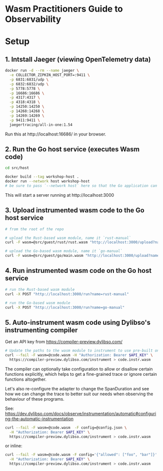 # Wasm Practitioners Guide to Observability

# Setup

## 1. Intstall Jaeger (viewing OpenTelemetry data)

```sh
docker run -d --rm --name jaeger \
  -e COLLECTOR_ZIPKIN_HOST_PORT=:9411 \
  -p 6831:6831/udp \
  -p 6832:6832/udp \
  -p 5778:5778 \
  -p 16686:16686 \
  -p 4317:4317 \
  -p 4318:4318 \
  -p 14250:14250 \
  -p 14268:14268 \
  -p 14269:14269 \
  -p 9411:9411 \
  jaegertracing/all-in-one:1.54
```

Run this at http://localhost:16686/ in your browser.


## 2. Run the Go host service (executes Wasm code) 

```sh
cd src/host

docker build --tag workshop-host .
docker run --network host workshop-host
# be sure to pass `--network host` here so that the Go application can reach Jaeger
```

This will start a server running at http://localhost:3000

## 3. Upload instrumented wasm code to the Go host service

```sh
# from the root of the repo

# upload the Rust-based wasm module, name it `rust-manual`
curl -F wasm=@src/guest/rust/rust.wasm "http://localhost:3000/upload?name=rust-manual"

# upload the Go-based wasm module, name it `go-manual`
curl -F wasm=@src/guest/go/main.wasm "http://localhost:3000/upload?name=go-manual"
```

## 4. Run instrumented wasm code on the Go host service

```sh
# run the Rust-based wasm module
curl -X POST "http://localhost:3000/run?name=rust-manual"

# run the Go-based wasm module
curl -X POST "http://localhost:3000/run?name=go-manual"
```

## 5. Auto-instrument wasm code using Dylibso's instrumenting compiler

Get an API key from https://compiler-preview.dylibso.com/

```sh
# Update the paths to the wasm module to instrument to use pre-built ones, or bring your own!
curl --fail -F wasm=@code.wasm -H "Authorization: Bearer $API_KEY" \
  https://compiler-preview.dylibso.com/instrument > code.instr.wasm
```

The compiler can optionally take configuration to allow or disallow certain functions explicitly, 
which helps to get a fine-grained trace or ignore certain functions altogether. 

Let's also re-configure the adapter to change the SpanDuration and see how we can change the trace
to better suit our needs when observing the behaviour of these programs.

See: https://dev.dylibso.com/docs/observe/instrumentation/automatic#configuring-the-automatic-instrumentation

```sh
curl --fail -F wasm=@code.wasm  -F config=@config.json \
  -H "Authorization: Bearer $API_KEY" \
  https://compiler-preview.dylibso.com/instrument > code.instr.wasm
```

or inline: 

```sh
curl --fail -F wasm=@code.wasm -F config='{"allowed": ["foo", "bar"]}' \
  -H "Authorization: Bearer $API_KEY" \
  https://compiler-preview.dylibso.com/instrument > code.instr.wasm
```
